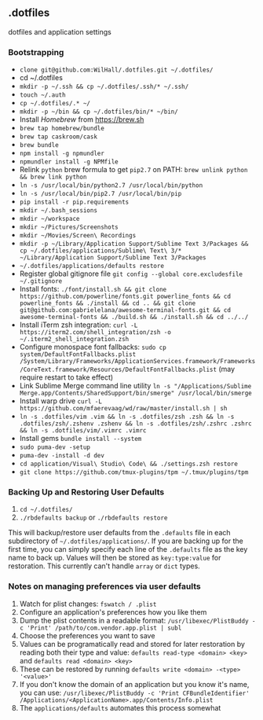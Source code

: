 ## .dotfiles
dotfiles and application settings

### Bootstrapping
 *  `clone git@github.com:WilHall/.dotfiles.git ~/.dotfiles/`
 *  cd ~/.dotfiles
 *  `mkdir -p ~/.ssh && cp ~/.dotfiles/.ssh/* ~/.ssh/`
 *  `touch ~/.auth`
 *  `cp ~/.dotfiles/.* ~/`
 *  `mkdir -p ~/bin && cp ~/.dotfiles/bin/* ~/bin/`
 *  Install *Homebrew* from https://brew.sh
 *  `brew tap homebrew/bundle`
 *  `brew tap caskroom/cask`
 *  `brew bundle`
 *  `npm install -g npmundler`
 *  `npmundler install -g NPMfile`
 *  Relink `python` brew formula to get `pip2.7` on PATH: `brew unlink python && brew link python`
 *  `ln -s /usr/local/bin/python2.7 /usr/local/bin/python`
 *  `ln -s /usr/local/bin/pip2.7 /usr/local/bin/pip`
 *  `pip install -r pip.requirements`
 *  `mkdir ~/.bash_sessions`
 *  `mkdir ~/workspace`
 *  `mkdir ~/Pictures/Screenshots`
 *  `mkdir ~/Movies/Screen\ Recordings`
 *  `mkdir -p ~/Library/Application Support/Sublime Text 3/Packages && cp ~/.dotfiles/applications/Sublime\ Text\ 3/* ~/Library/Application Support/Sublime Text 3/Packages`
 *  `~/.dotfiles/applications/defaults restore`
 *  Register global gitignore file `git config --global core.excludesfile ~/.gitignore`
 *  Install fonts: `./font/install.sh && git clone https://github.com/powerline/fonts.git powerline_fonts && cd powerline_fonts && ./install && cd .. && git clone git@github.com:gabrielelana/awesome-terminal-fonts.git && cd awesome-terminal-fonts && ./build.sh && ./install.sh && cd ../../`
 *  Install iTerm zsh integration: `curl -L https://iterm2.com/shell_integration/zsh -o ~/.iterm2_shell_integration.zsh`
 *  Configure monospace font fallbacks: `sudo cp system/DefaultFontFallbacks.plist /System/Library/Frameworks/ApplicationServices.framework/Frameworks/CoreText.framework/Resources/DefaultFontFallbacks.plist` (may require restart to take effect)
 *  Link Sublime Merge command line utility `ln -s "/Applications/Sublime Merge.app/Contents/SharedSupport/bin/smerge" /usr/local/bin/smerge`
 *  Install warp drive `curl -L https://github.com/mfaerevaag/wd/raw/master/install.sh | sh`
 *  `ln -s .dotfiles/vim .vim && ln -s .dotfiles/zsh .zsh && ln -s .dotfiles/zsh/.zshenv .zshenv && ln -s .dotfiles/zsh/.zshrc .zshrc && ln -s .dotfiles/vim/.vimrc .vimrc`
 * Install gems `bundle install --system`
 * `sudo puma-dev -setup`
 * `puma-dev -install -d dev`
 * `cd application/Visual\ Studio\ Code\ && ./settings.zsh restore`
 * `git clone https://github.com/tmux-plugins/tpm ~/.tmux/plugins/tpm`

### Backing Up and Restoring User Defaults
1. `cd ~/.dotfiles/`
2. `./rbdefaults backup` or `./rbdefaults restore`

This will backup/restore user defaults from the `.defaults` file in each subdirectory of `~/.dotfiles/applications/`. If you are backing up for the first time, you can simply specify each line of the `.defaults` file as the key name to back up. Values will then be stored as `key:type:value` for restoration. This currently can't handle `array` or `dict` types.

### Notes on managing preferences via user defaults
1. Watch for plist changes: `fswatch / .plist`
2. Configure an application's preferences how you like them
3. Dump the plist contents in a readable format: `/usr/libexec/PlistBuddy -c 'Print' /path/to/com.vendor.app.plist | subl`
4. Choose the preferences you want to save
5. Values can be programatically read and stored for later restoration by reading both their type and value: `defaults read-type <domain> <key>` and `defaults read <domain> <key>`
6. These can be restored by running `defaults write <domain> -<type> '<value>'`
7. If you don't know the domain of an application but you know it's name, you can use: `/usr/libexec/PlistBuddy -c 'Print CFBundleIdentifier' /Applications/<ApplicationName>.app/Contents/Info.plist`
8. The `applications/defaults` automates this process somewhat
